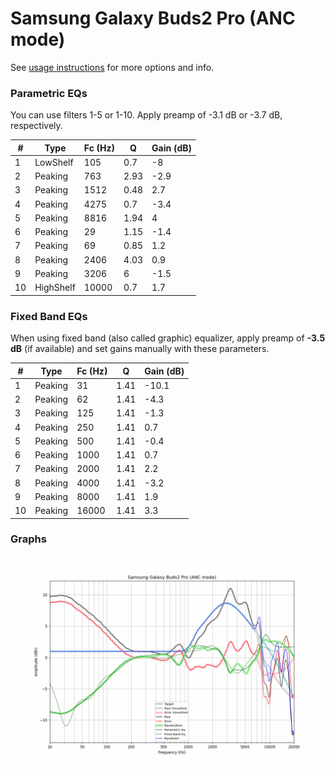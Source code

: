 # Samsung Galaxy Buds2 Pro (ANC mode)
See [usage instructions](https://github.com/jaakkopasanen/AutoEq#usage) for more options and info.

### Parametric EQs
You can use filters 1-5 or 1-10. Apply preamp of -3.1 dB or -3.7 dB, respectively.

|   # | Type      |   Fc (Hz) |    Q |   Gain (dB) |
|-----|-----------|-----------|------|-------------|
|   1 | LowShelf  |       105 | 0.7  |        -8   |
|   2 | Peaking   |       763 | 2.93 |        -2.9 |
|   3 | Peaking   |      1512 | 0.48 |         2.7 |
|   4 | Peaking   |      4275 | 0.7  |        -3.4 |
|   5 | Peaking   |      8816 | 1.94 |         4   |
|   6 | Peaking   |        29 | 1.15 |        -1.4 |
|   7 | Peaking   |        69 | 0.85 |         1.2 |
|   8 | Peaking   |      2406 | 4.03 |         0.9 |
|   9 | Peaking   |      3206 | 6    |        -1.5 |
|  10 | HighShelf |     10000 | 0.7  |         1.7 |

### Fixed Band EQs
When using fixed band (also called graphic) equalizer, apply preamp of **-3.5 dB** (if available) and set gains manually with these parameters.

|   # | Type    |   Fc (Hz) |    Q |   Gain (dB) |
|-----|---------|-----------|------|-------------|
|   1 | Peaking |        31 | 1.41 |       -10.1 |
|   2 | Peaking |        62 | 1.41 |        -4.3 |
|   3 | Peaking |       125 | 1.41 |        -1.3 |
|   4 | Peaking |       250 | 1.41 |         0.7 |
|   5 | Peaking |       500 | 1.41 |        -0.4 |
|   6 | Peaking |      1000 | 1.41 |         0.7 |
|   7 | Peaking |      2000 | 1.41 |         2.2 |
|   8 | Peaking |      4000 | 1.41 |        -3.2 |
|   9 | Peaking |      8000 | 1.41 |         1.9 |
|  10 | Peaking |     16000 | 1.41 |         3.3 |

### Graphs
![](./Samsung%20Galaxy%20Buds2%20Pro%20(ANC%20mode).png)
